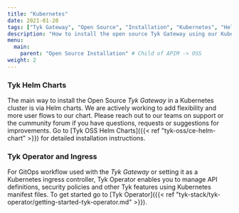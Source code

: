 ```yaml
---
title: "Kubernetes"
date: 2021-01-20
tags: ["Tyk Gateway", "Open Source", "Installation", "Kubernetes", "Helm Chart", "Tyk Operator"]
description: "How to install the open source Tyk Gateway using our Kubernetes Helm Chart and the Tyk Operator"
menu:
  main:
    parent: "Open Source Installation" # Child of APIM -> OSS
weight: 2
---
```


### Tyk Helm Charts
The main way to install the Open Source *Tyk Gateway* in a Kubernetes cluster is via Helm charts. 
We are actively working to add flexibility and more user flows to our chart. Please reach out
to our teams on support or the cummunity forum if you have questions, requests or suggestions for improvements.
Go to [Tyk OSS Helm Charts]({{< ref "tyk-oss/ce-helm-chart" >}}) for detailed installation instructions.

### Tyk Operator and Ingress
For GitOps workflow used with the *Tyk Gateway* or setting it as a Kubernetes ingress controller, Tyk Operator enables you to manage API definitions, security policies and other Tyk features using Kubernetes manifest files. To get started go to [Tyk Operator]({{< ref "tyk-stack/tyk-operator/getting-started-tyk-operator.md" >}}).
